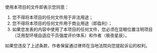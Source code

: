 使用本项目的文件即表示您同意：
1. 您不得将本项目的任何文件用于非法用途；
2. 您不得将本项目的任何文件用于商业用途（即盈利）；
3. 如果您发表的内容中使用了本项目的任何文件，您必须在显眼位置注明项目（泛用型环境自适应干员强度评价体系）和作者（极夜星辰）。

如果您违反了上述条款，作者保留通过律师在当地法院向您提起诉讼的权利。
